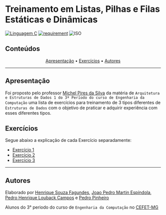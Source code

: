 # Treinamento em Listas, Pilhas e Filas Estáticas e Dinâmicas

[![Linguagem C](https://img.shields.io/badge/Linguagem-C-green.svg)](https://devdocs.io/c/)
[![requirement](https://img.shields.io/badge/IDE-Visual%20Studio%20Code-informational)](https://code.visualstudio.com/docs/?dv=linux64_deb)
![ISO](https://img.shields.io/badge/ISO-Linux-blueviolet)

## Conteúdos

<p align="center">
 <a href="#apresentação">Apresentação</a> •
 <a href="#exercicios">Exercícios</a> •
 <a href="#autores">Autores</a>
</p>

---

## Apresentação

Foi proposto pelo professor [Michel Pires da Silva](http://lattes.cnpq.br/1449902596670082) da matéria de `Arquitetura e Estruturas de Dados 1 do 3º Período do curso de Engenharia da Computação` uma lista de exercícios para treinamento de 3 tipos diferentes de `Estruturas de Dados` com o objetivo de praticar e adquirir experiência com esses diferentes tipos. 

## Exercícios

<p>Segue abaixo a explicação de cada Exercício separadamente:
<ul>
    <li><a href="https://github.com/ppinheirosiqueira/Treinamento-em-Listas-Pilhas-e-Filas-Estaticas-e-Dinamicas/tree/main/Exercicio%201">Exercício 1</a></li>
    <li><a href="https://github.com/ppinheirosiqueira/Treinamento-em-Listas-Pilhas-e-Filas-Estaticas-e-Dinamicas/tree/main/Exercicio%202">Exercício 2</a></li>
    <li><a href="https://github.com/ppinheirosiqueira/Treinamento-em-Listas-Pilhas-e-Filas-Estaticas-e-Dinamicas/tree/main/Exercicio%203">Exercício 3</a></li>
</ul>

---

## Autores

Elaborado por [Henrique Souza Fagundes](https://github.com/ohenriquesouza), [Joao Pedro Martin Espíndola](https://github.com/JoaoMEspindola?tab=repositories), [Pedro Henrique Louback Campos](https://github.com/PedroLouback) e [Pedro Pinheiro](https://github.com/ppinheirosiqueira) 

Alunos do 3° periodo do curso de `Engenharia da Computação` no [CEFET-MG](https://www.cefetmg.br)

